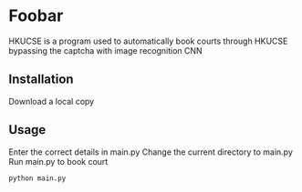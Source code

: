 # Foobar

HKUCSE is a program used to automatically book courts through HKUCSE bypassing the captcha with image recognition CNN

## Installation

Download a local copy

## Usage

Enter the correct details in main.py
Change the current directory to main.py
Run main.py to book court
```bash
python main.py
```